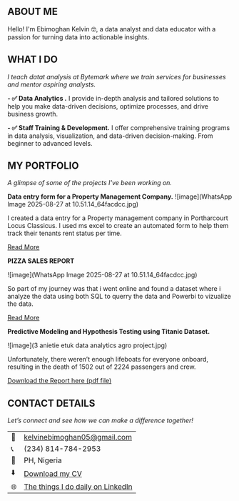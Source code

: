<!--Section 1: Introduce your self-->
## ABOUT ME

Hello! I'm Ebimoghan Kelvin 🤓, a data analyst and  data educator with a passion for turning data into actionable insights.

<!--Mention your top/relevant skills here - core and soft skills-->
## WHAT I DO

*I teach datat analysis at Bytemark where we train services for businesses and mentor aspiring analysts.*


**- ✅ Data Analytics .**
I provide in-depth analysis and tailored solutions to help you make data-driven decisions, optimize processes, and drive business growth. 

**- ✅ Staff Training & Development.**
I offer comprehensive training programs in data analysis, visualization, and data-driven decision-making. From beginner to advanced levels. 


<!--Section 2: List 3-4 key projects-->
## MY PORTFOLIO 

*A glimpse of some of the projects I've been working on.*

**Data entry form for a Property Management Company.**
![image](WhatsApp Image 2025-08-27 at 10.51.14_64facdcc.jpg)

I created a data entry for a Property management company in Portharcourt Locus Classicus. I used ms excel to create an automated form to help them track their tenants rent status per time.

[Read More](https://www.linkedin.com/posts/kelvin-ebimoghan-a2b0a9275_recently-did-this-automated-data-entry-form-activity-7216430498863017986-vL6G?utm_source=share&utm_medium=member_desktop&rcm=ACoAAEMcfIMBMqiRglRXfk1s8EqWDEDMyjq8_1U)

**PIZZA SALES REPORT**

![image](WhatsApp Image 2025-08-27 at 10.51.14_64facdcc.jpg)

So part of my journey was that i went online and found a dataset where i analyze the data using both SQL to querry the data and Powerbi to vizualize the data. 

[Read More](https://www.linkedin.com/posts/kelvin-ebimoghan-a2b0a9275_dataanalytics-datascience-activity-7102165150463369217-R4_-?utm_source=share&utm_medium=member_desktop&rcm=ACoAAEMcfIMBMqiRglRXfk1s8EqWDEDMyjq8_1U)

**Predictive Modeling and Hypothesis Testing using Titanic Dataset.**

![image](3 anietie etuk data analytics agro project.jpg)

Unfortunately, there weren’t enough lifeboats for everyone onboard, resulting in the death of 1502 out of 2224 passengers and crew. 

<a href="17 How to Present Data to Executives by Anietie Etuk.pdf">Download the Report here (pdf file)</a>


## CONTACT DETAILS

*Let’s connect and see how we can make a difference together!*
<table>
  <tbody>
    <tr>
      <td>📧</td>
      <td><a href="kelvinebimoghan05@gmail.com">kelvinebimoghan05@gmail.com</a></td>
    </tr>
    <tr>
      <td>📞</td>
      <td>(234) 814-784-2953</td>
    </tr>
    <tr>
      <td>📍</td>
      <td>PH, Nigeria</td>
    </tr>
    <tr>
      <td>⬇️</td>
      <td><a href="https://etuk123456.github.io/portfolio1/docs/Profile.pdf">Download my CV</a></td>
    </tr>
    <tr>
      <td>🌐</td>
      <td><a href="https://linkedin.com/in/kelvin-ebimoghan-a2b0a9275">The things I do daily on LinkedIn</a></td>
    </tr>
  </tbody>
</table>
